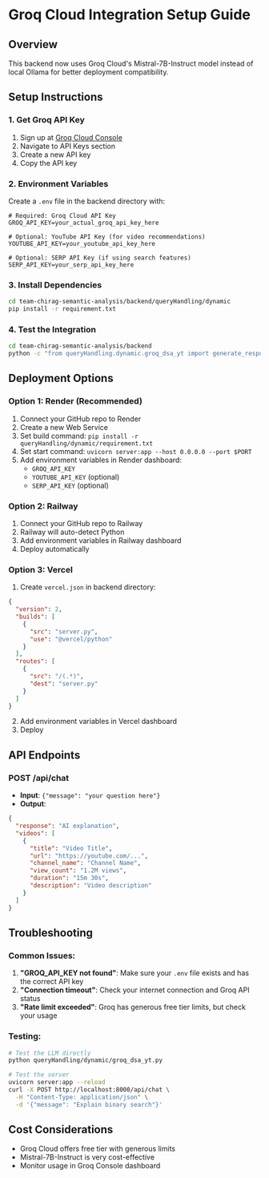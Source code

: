 # Groq Cloud Integration Setup Guide

## Overview

This backend now uses Groq Cloud's Mistral-7B-Instruct model instead of local Ollama for better deployment compatibility.

## Setup Instructions

### 1. Get Groq API Key

1. Sign up at [Groq Cloud Console](https://console.groq.com/)
2. Navigate to API Keys section
3. Create a new API key
4. Copy the API key

### 2. Environment Variables

Create a `.env` file in the backend directory with:

```env
# Required: Groq Cloud API Key
GROQ_API_KEY=your_actual_groq_api_key_here

# Optional: YouTube API Key (for video recommendations)
YOUTUBE_API_KEY=your_youtube_api_key_here

# Optional: SERP API Key (if using search features)
SERP_API_KEY=your_serp_api_key_here
```

### 3. Install Dependencies

```bash
cd team-chirag-semantic-analysis/backend/queryHandling/dynamic
pip install -r requirement.txt
```

### 4. Test the Integration

```bash
cd team-chirag-semantic-analysis/backend
python -c "from queryHandling.dynamic.groq_dsa_yt import generate_response; print(generate_response('Explain quicksort algorithm'))"
```

## Deployment Options

### Option 1: Render (Recommended)

1. Connect your GitHub repo to Render
2. Create a new Web Service
3. Set build command: `pip install -r queryHandling/dynamic/requirement.txt`
4. Set start command: `uvicorn server:app --host 0.0.0.0 --port $PORT`
5. Add environment variables in Render dashboard:
   - `GROQ_API_KEY`
   - `YOUTUBE_API_KEY` (optional)
   - `SERP_API_KEY` (optional)

### Option 2: Railway

1. Connect your GitHub repo to Railway
2. Railway will auto-detect Python
3. Add environment variables in Railway dashboard
4. Deploy automatically

### Option 3: Vercel

1. Create `vercel.json` in backend directory:

```json
{
  "version": 2,
  "builds": [
    {
      "src": "server.py",
      "use": "@vercel/python"
    }
  ],
  "routes": [
    {
      "src": "/(.*)",
      "dest": "server.py"
    }
  ]
}
```

2. Add environment variables in Vercel dashboard
3. Deploy

## API Endpoints

### POST /api/chat

- **Input**: `{"message": "your question here"}`
- **Output**:

```json
{
  "response": "AI explanation",
  "videos": [
    {
      "title": "Video Title",
      "url": "https://youtube.com/...",
      "channel_name": "Channel Name",
      "view_count": "1.2M views",
      "duration": "15m 30s",
      "description": "Video description"
    }
  ]
}
```

## Troubleshooting

### Common Issues:

1. **"GROQ_API_KEY not found"**: Make sure your `.env` file exists and has the correct API key
2. **"Connection timeout"**: Check your internet connection and Groq API status
3. **"Rate limit exceeded"**: Groq has generous free tier limits, but check your usage

### Testing:

```bash
# Test the LLM directly
python queryHandling/dynamic/groq_dsa_yt.py

# Test the server
uvicorn server:app --reload
curl -X POST http://localhost:8000/api/chat \
  -H "Content-Type: application/json" \
  -d '{"message": "Explain binary search"}'
```

## Cost Considerations

- Groq Cloud offers free tier with generous limits
- Mistral-7B-Instruct is very cost-effective
- Monitor usage in Groq Console dashboard
